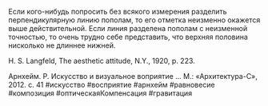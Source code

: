 Если кого-нибудь попросить без всякого измерения разделить перпендикулярную линию пополам, то его отметка неизменно окажется выше действительной. Если линия разделена пополам с неизменной точностью, то очень трудно себе представить, что верхняя половина нисколько не длиннее нижней.

H. S. Langfeld, The aesthetic attitude, N.Y., 1920, p. 223.

Арнхейм. Р. Искусство и визуальное воприятие ... М.: «Архитектура-С», 2012. с. 41
#искусство #восприятие #арнхейм #равновесие #композиция #оптическаяКомпенсация #гравитация